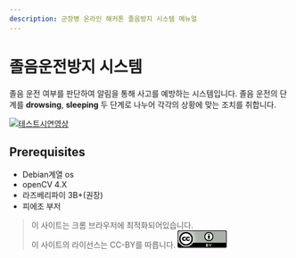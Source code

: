 ```yaml
---
description: 군장병 온라인 해커톤 졸음방지 시스템 메뉴얼
---
```


# 졸음운전방지 시스템

졸음 운전 여부를 판단하여 알림을 통해 사고를 예방하는 시스템입니다.
졸음 운전의 단계를 **drowsing**, **sleeping** 두 단계로 나누어 각각의 상황에 맞는 조치를 취합니다.

[![테스트시연영상](http://img.youtube.com/vi/s2uMnYTOk5w/0.jpg)](https://youtu.be/s2uMnYTOk5w)

## Prerequisites

* Debian계열 os
* openCV 4.X
* 라즈베리파이 3B+(권장)
* 피에조 부저

> 이 사이트는 크롬 브라우저에 최적화되어있습니다.  
> 이 사이트의 라이선스는 CC-BY를 따릅니다.
![CC-BY](img/CCBY.jpg)